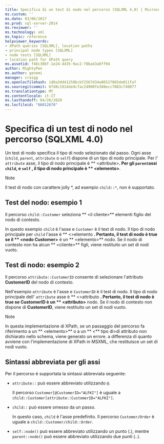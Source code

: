 ```yaml
---
title: Specifica di un test di nodo nel percorso (SQLXML 4,0) | Microsoft Docs
ms.custom: ''
ms.date: 03/06/2017
ms.prod: sql-server-2014
ms.reviewer: ''
ms.technology: xml
ms.topic: reference
helpviewer_keywords:
- XPath queries [SQLXML], location paths
- principal node types [SQLXML]
- node tests [SQLXML]
- location path for XPath query
ms.assetid: f46c30bf-1e24-4435-9ac2-f8ba43a8ff94
author: MightyPen
ms.author: genemi
manager: craigg
ms.openlocfilehash: 1d0a3dd41259bcbf2567d34a86527865de011faf
ms.sourcegitcommit: 6fd8c1914de4c7ac24900fe388ecc7883c740077
ms.translationtype: MT
ms.contentlocale: it-IT
ms.lasthandoff: 04/26/2020
ms.locfileid: "66012670"
---
```

# <a name="specifying-a-node-test-in-the-location-path-sqlxml-40"></a>Specifica di un test di nodo nel percorso (SQLXML 4.0)
  Un test di nodo specifica il tipo di nodo selezionato dal passo. Ogni asse (`child`, `parent`, `attribute` o `self`) dispone di un tipo di nodo principale. Per l' `attribute` asse, il tipo di nodo principale è ** \<attribute>**. Per gli `parent`assi `child`, e `self` , il tipo di nodo principale è ** \<elemento>**.  
  
> [!NOTE]  
>  Il test di nodo con carattere jolly *, ad esempio `child::*`, non è supportato.  
  
## <a name="node-test-example-1"></a>Test del nodo: esempio 1  
 Il percorso `child::Customer` seleziona ** \<il cliente>** elementi figlio del nodo di contesto.  
  
 In questo esempio `child` è l'asse e `Customer` è il test di nodo. Il tipo di nodo principale per `child` l'asse è ** \<>elemento **. Pertanto, il test di nodo è true se il ** \<nodo Customer>** è un ** \<elemento>** nodo. Se il nodo di contesto non ha alcun ** \<cliente>** figli, viene restituito un set di nodi vuoto.  
  
## <a name="node-test-example-2"></a>Test di nodo: esempio 2  
 Il percorso `attribute::CustomerID` consente di selezionare l'attributo **CustomerID** del nodo di contesto.  
  
 Nell'esempio `attribute` è l'asse e `CustomerID` è il test di nodo. Il tipo di nodo principale dell' `attribute` asse è ** \<>attributo **. Pertanto, il test di nodo è true se **CustomerID** è un ** \<attributo>** nodo. Se il nodo di contesto non dispone di **CustomerID**, viene restituito un set di nodi vuoto.  
  
> [!NOTE]  
>  In questa implementazione di XPath, se un passaggio del percorso fa riferimento a un ** \<elemento>** o a un ** \<** tipo di>di attributo non dichiarato nello schema, viene generato un errore. a differenza di quanto avviene con l'implementazione di XPath in MSXML, che restituisce un set di nodi vuoto.  
  
## <a name="abbreviated-syntax-for-the-axes"></a>Sintassi abbreviata per gli assi  
 Per il percorso è supportata la sintassi abbreviata seguente:  
  
-   `attribute::` può essere abbreviato utilizzando `@`.  
  
     Il percorso `Customer[@CustomerID="ALFKI"]` è uguale a `child::Customer[attribute::CustomerID="ALFKI"]`.  
  
-   `child::` può essere omesso da un passo.  
  
     In questo caso, `child` è l'asse predefinito. Il percorso `Customer/Order` è uguale a `child::Customer/child::Order`.  
  
-   `self::node()` può essere abbreviato utilizzando un punto (.), mentre `parent::node()` può essere abbreviato utilizzando due punti (..).  
  
  
